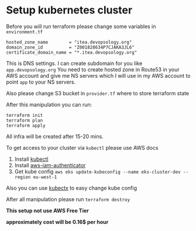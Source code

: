 # Setup kubernetes cluster

Before you will run terraform please change some variables in `environment.tf`

```
hosted_zone_name        = "itea.devopsology.org"
domain_zone_id          = "Z001828634P7CJAKA3JL6"
certificate_domain_name = "*.itea.devopsology.org"
```

This is DNS settings. I can create subdomain for you like `app.devopsology.org` You need to create hosted zone in Route53 in your AWS account and give me NS servers which I will use in my AWS account to point `app` to your NS servers.

Also please change S3 bucket in `provider.tf` where to store terraform state


After this manipulation you can run:

```
terraform init
terraform plan
terraform apply
```

All infra will be created after 15-20 mins.

To get access to your cluster via `kubectl` please use AWS docs

1. Install [kubectl](https://docs.aws.amazon.com/eks/latest/userguide/install-kubectl.html)
2. Install [aws-iam-authenticator](https://docs.aws.amazon.com/eks/latest/userguide/install-aws-iam-authenticator.html)
3. Get kube config `aws eks update-kubeconfig --name eks-cluster-dev --region eu-west-1`

Also you can use [kubectx](https://github.com/ahmetb/kubectx) to easy change kube config

After all manipulation please run `terraform destroy`

**This setup not use AWS Free Tier**

**approximately cost will be 0.16$ per hour**
